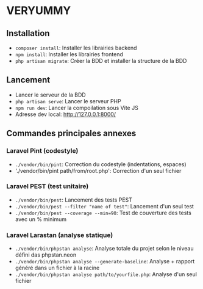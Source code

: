 # VERYUMMY

## Installation

- `composer install`: Installer les librairies backend
- `npm install`: Installer les librairies frontend
- `php artisan migrate`: Créer la BDD et installer la structure de la BDD

## Lancement

- Lancer le serveur de la BDD
- `php artisan serve`: Lancer le serveur PHP
- `npm run dev`: Lancer la compoilation sous Vite JS
- Adresse dev local: http://127.0.0.1:8000/

## Commandes principales annexes

### Laravel Pint (codestyle)
- `./vendor/bin/pint`: Correction du codestyle (indentations, espaces)
- './vendor/bin/pint path/from/root.php': Correction d'un seul fichier

### Laravel PEST (test unitaire)
- `./vendor/bin/pest`: Lancement des tests PEST
- `./vendor/bin/pest --filter "name of test"`: Lancement d'un seul test
- `./vendor/bin/pest --coverage --min=90`: Test de couverture des tests avec un % minimum 

### Laravel Larastan (analyse statique)
- `./vendor/bin/phpstan analyse`: Analyse totale du projet selon le niveau défini das phpstan.neon
- `./vendor/bin/phpstan analyse --generate-baseline`: Analyse + rapport généré dans un fichier à la racine
- `./vendor/bin/phpstan analyse path/to/yourfile.php`: Analyse d'un seul fichier

